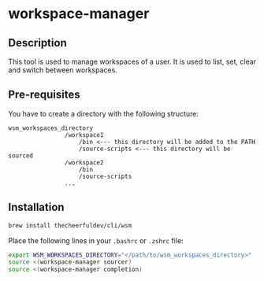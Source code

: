 # workspace-manager

## Description

This tool is used to manage workspaces of a user. It is used to list, set, clear and switch between workspaces.

## Pre-requisites

You have to create a directory with the following structure:

```text
wsm_workspaces_directory
                /workspace1
                    /bin <--- this directory will be added to the PATH
                    /source-scripts <--- this directory will be sourced
                /workspace2
                    /bin
                    /source-scripts
                ...
```

## Installation

```bash
brew install thecheerfuldev/cli/wsm
```

Place the following lines in your `.bashrc` or `.zshrc` file:

```bash
export WSM_WORKSPACES_DIRECTORY="</path/to/wsm_workspaces_directory>"
source <(workspace-manager sourcer)
source <(workspace-manager completion)
```
